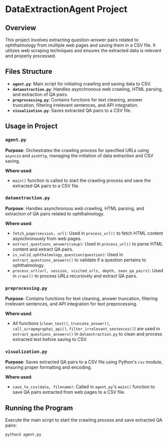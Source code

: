 # DataExtractionAgent Project

## Overview
This project involves extracting question-answer pairs related to ophthalmology from multiple web pages and saving them in a CSV file. It utilizes web scraping techniques and ensures the extracted data is relevant and properly processed.

## Files Structure
- **`agent.py`**: Main script for initiating crawling and saving data to CSV.
- **`dataextraction.py`**: Handles asynchronous web crawling, HTML parsing, and extraction of QA pairs.
- **`preprocessing.py`**: Contains functions for text cleaning, answer truncation, filtering irrelevant sentences, and API integration.
- **`visualization.py`**: Saves extracted QA pairs to a CSV file.

## Usage in Project

### `agent.py`
**Purpose**: Orchestrates the crawling process for specified URLs using `asyncio` and `aiohttp`, managing the initiation of data extraction and CSV saving.

**Where used**: 
- `main()` function is called to start the crawling process and save the extracted QA pairs to a CSV file.

### `dataextraction.py`
**Purpose**: Handles asynchronous web crawling, HTML parsing, and extraction of QA pairs related to ophthalmology.

**Where used**:
- `fetch_page(session, url)`: Used in `process_url()` to fetch HTML content asynchronously from web pages.
- `extract_questions_answers(soup)`: Used in `process_url()` to parse HTML content and extract QA pairs.
- `is_valid_ophthalmology_question(question)`: Used in `extract_questions_answers()` to validate if a question pertains to ophthalmology.
- `process_url(url, session, visited_urls, depth, seen_qa_pairs)`: Used in `crawl()` to process URLs recursively and extract QA pairs.

### `preprocessing.py`
**Purpose**: Contains functions for text cleaning, answer truncation, filtering irrelevant sentences, and API integration for text preprocessing.

**Where used**:
- All functions (`clean_text()`, `truncate_answer()`, `call_scrapegraphai_api()`, `filter_irrelevant_sentences()`) are used in `extract_questions_answers()` in `dataextraction.py` to clean and process extracted text before saving to CSV.

### `visualization.py`
**Purpose**: Saves extracted QA pairs to a CSV file using Python's `csv` module, ensuring proper formatting and encoding.

**Where used**:
- `save_to_csv(data, filename)`: Called in `agent.py`'s `main()` function to save QA pairs extracted from web pages to a CSV file.

## Running the Program
Execute the main script to start the crawling process and save extracted QA pairs:
```bash
python3 agent.py
